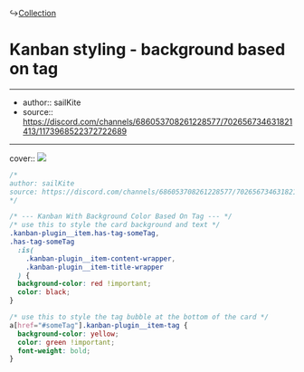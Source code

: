 ↪[Collection](Collection.md)

# Kanban styling - background based on tag

---

- author:: sailKite
- source:: https://discord.com/channels/686053708261228577/702656734631821413/1173968522372722689

---

cover:: ![](https://i.imgur.com/p9i7Mdb.png)

```css
/*
author: sailKite
source: https://discord.com/channels/686053708261228577/702656734631821413/1173968522372722689
*/

/* --- Kanban With Background Color Based On Tag --- */
/* use this to style the card background and text */
.kanban-plugin__item.has-tag-someTag,
.has-tag-someTag
  :is(
    .kanban-plugin__item-content-wrapper,
    .kanban-plugin__item-title-wrapper
  ) {
  background-color: red !important;
  color: black;
}

/* use this to style the tag bubble at the bottom of the card */
a[href="#someTag"].kanban-plugin__item-tag {
  background-color: yellow;
  color: green !important;
  font-weight: bold;
}
```
